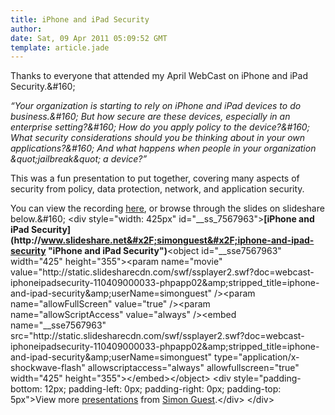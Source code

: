 ```yaml
---
title: iPhone and iPad Security
author: 
date: Sat, 09 Apr 2011 05:09:52 GMT
template: article.jade
---
```


Thanks to everyone that attended my April WebCast on iPhone and iPad Security.&amp;#160; 

_“Your organization is starting to rely on iPhone and iPad devices to do business.&amp;#160; But how secure are these devices, especially in an enterprise setting?&amp;#160; How do you apply policy to the device?&amp;#160; What security considerations should you be thinking about in your own applications?&amp;#160; And what happens when people in your organization &amp;quot;jailbreak&amp;quot; a device?”_

This was a fun presentation to put together, covering many aspects of security from policy, data protection, network, and application security.

You can view the recording [here](http:&#x2F;&#x2F;www.neudesic.com&#x2F;insight&#x2F;Presentation&#x2F;Pages&#x2F;PW20110407.aspx), or browse through the slides on slideshare below.&amp;#160; 
  &lt;div style=&quot;width: 425px&quot; id=&quot;__ss_7567963&quot;&gt;**[iPhone and iPad Security](http:&#x2F;&#x2F;www.slideshare.net&#x2F;simonguest&#x2F;iphone-and-ipad-security &quot;iPhone and iPad Security&quot;)**&lt;object id=&quot;__sse7567963&quot; width=&quot;425&quot; height=&quot;355&quot;&gt;&lt;param name=&quot;movie&quot; value=&quot;http:&#x2F;&#x2F;static.slidesharecdn.com&#x2F;swf&#x2F;ssplayer2.swf?doc=webcast-iphoneipadsecurity-110409000033-phpapp02&amp;amp;stripped_title=iphone-and-ipad-security&amp;amp;userName=simonguest&quot; &#x2F;&gt;&lt;param name=&quot;allowFullScreen&quot; value=&quot;true&quot; &#x2F;&gt;&lt;param name=&quot;allowScriptAccess&quot; value=&quot;always&quot; &#x2F;&gt;&lt;embed name=&quot;__sse7567963&quot; src=&quot;http:&#x2F;&#x2F;static.slidesharecdn.com&#x2F;swf&#x2F;ssplayer2.swf?doc=webcast-iphoneipadsecurity-110409000033-phpapp02&amp;amp;stripped_title=iphone-and-ipad-security&amp;amp;userName=simonguest&quot; type=&quot;application&#x2F;x-shockwave-flash&quot; allowscriptaccess=&quot;always&quot; allowfullscreen=&quot;true&quot; width=&quot;425&quot; height=&quot;355&quot;&gt;&lt;&#x2F;embed&gt;&lt;&#x2F;object&gt;    &lt;div style=&quot;padding-bottom: 12px; padding-left: 0px; padding-right: 0px; padding-top: 5px&quot;&gt;View more [presentations](http:&#x2F;&#x2F;www.slideshare.net&#x2F;) from [Simon Guest](http:&#x2F;&#x2F;www.slideshare.net&#x2F;simonguest).&lt;&#x2F;div&gt; &lt;&#x2F;div&gt;
